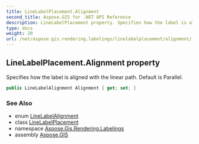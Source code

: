 ```yaml
---
title: LineLabelPlacement.Alignment
second_title: Aspose.GIS for .NET API Reference
description: LineLabelPlacement property. Specifies how the label is aligned with the linear path. Default is Parallel
type: docs
weight: 20
url: /net/aspose.gis.rendering.labelings/linelabelplacement/alignment/
---
```

## LineLabelPlacement.Alignment property

Specifies how the label is aligned with the linear path. Default is Parallel.

```csharp
public LineLabelAlignment Alignment { get; set; }
```

### See Also

* enum [LineLabelAlignment](../../linelabelalignment/)
* class [LineLabelPlacement](../)
* namespace [Aspose.Gis.Rendering.Labelings](../../linelabelplacement/)
* assembly [Aspose.GIS](../../../)


